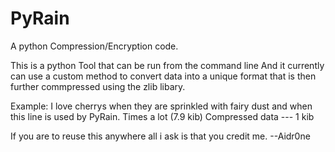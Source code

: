 # PyRain
A python Compression/Encryption code.

This is a python Tool that can be run from the command line And it currently can use a custom method to convert data into a unique format that is then further commpressed using the zlib libary.

Example:
I love cherrys when they are sprinkled with fairy dust and when this line is used by PyRain.  Times a lot   (7.9 kib)
Compressed data --- 1 kib



If you are to reuse this anywhere all i ask is that you credit me.
--Aidr0ne

